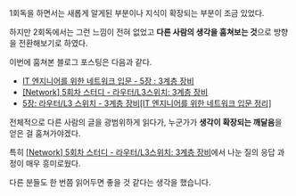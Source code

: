 1회독을 하면서는 새롭게 알게된 부분이나 지식이 확장되는 부분이 조금 있었다.

하지만 2회독에서는 그런 느낌이 전혀 없었고 **다른 사람의 생각을 훔쳐보는 것**으로 방향을 전환해보기로 하였다.

이번에 훔쳐본 블로그 포스팅은 다음과 같다.

- [IT 엔지니어를 위한 네트워크 입문 - 5장 : 3계층 장비][Link01]
- [[Network] 5회차 스터디 - 라우터/L3스위치: 3계층 장비][Link02]
- [5장: 라우터/L3 스위치 - 3계층 장비[IT 엔지니어를 위한 네트워크 입문 정리]][Link03]

전체적으로 다른 사람의 글을 광범위하게 읽다가, 누군가가 **생각이 확장되는 깨달음**을 얻은 걸 훔쳐가야겠다.

특히 [[Network] 5회차 스터디 - 라우터/L3스위치: 3계층 장비][Link02]에서 나눈 질의 응답 과정이 매우 흥미로웠다.

다른 분들도 한 번쯤 읽어두면 좋을 것 같다는 생각을 했습니다.

[Link01]: https://velog.io/@indongcha/IT-%EC%97%94%EC%A7%80%EB%8B%88%EC%96%B4%EB%A5%BC-%EC%9C%84%ED%95%9C-%EB%84%A4%ED%8A%B8%EC%9B%8C%ED%81%AC-%EC%9E%85%EB%AC%B8-5%EC%9E%A5-3%EA%B3%84%EC%B8%B5-%EC%9E%A5%EB%B9%84
[Link02]: https://gdsc-ajou.tistory.com/37
[Link03]: https://uung-dev.tistory.com/24